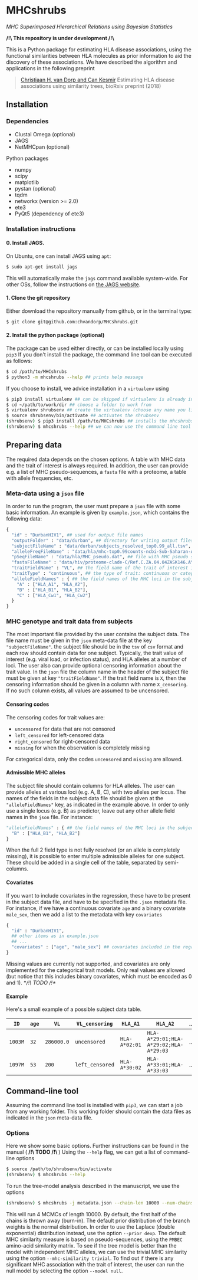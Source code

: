 # MHCshrubs
*MHC Superimposed Hierarchical Relations using Bayesian Statistics*

<b> /!\ This repository is under development /!\ </b>

This is a Python package for estimating HLA disease associations,
using the functional similarities between HLA molecules as prior information to aid the discovery of these associations.
We have described the algorithm and applications in the following preprint

> [Christiaan H. van Dorp and Can Kesmir](https://doi.org/10.1101/408302) Estimating HLA disease associations using similarity trees, bioRxiv preprint (2018)

## Installation

### Dependencies

* Clustal Omega (optional)
* JAGS
* NetMHCpan (optional)

Python packages

* numpy
* scipy
* matplotlib
* pystan (optional)
* tqdm
* networkx (version >= 2.0)
* ete3
* PyQt5 (dependency of ete3)

### Installation instructions

#### 0. Install JAGS.
On Ubuntu, one can install JAGS using `apt`:

```bash
$ sudo apt-get install jags
```

This will automatically make the `jags` command available system-wide.
For other OSs, follow the instructions on
[the JAGS website](http://mcmc-jags.sourceforge.net/).

#### 1. Clone the git repository
Either download the repository manually from github, or in the terminal type:

```bash
$ git clone git@github.com:chvandorp/MHCshrubs.git
```

#### 2. Install the python package (optional)
The package can be used either directly, or can be installed locally using `pip3`
If you don't install the package, the command line tool can be executed as follows:

```bash
$ cd /path/to/MHCshrubs
$ python3 -m mhcshrubs --help ## prints help message
```

If you choose to install, we advice installation in a `virtualenv` using

```bash
$ pip3 install virtualenv ## can be skipped if virtualenv is already installed
$ cd ~/path/to/work/dir ## choose a folder to work from
$ virtualenv shrubsenv ## create the virtualenv (choose any name you like)
$ source shrubsenv/bin/activate ## activates the shrubsenv
(shrubsenv) $ pip3 install /path/to/MHCshrubs ## installs the mhcshrubs package
(shrubsenv) $ mhcshrubs --help ## we can now use the command line tool
```

## Preparing data
The required data depends on the chosen options.
A table with MHC data and the trait of interest is always required.
In addition, the user can provide e.g. a list of MHC pseudo-sequences,
a `fasta` file with a proteome, a table with allele frequencies, etc.

### Meta-data using a `json` file
In order to run the program, the user must prepare a `json` file with some
basic information. An example is given by `example.json`, which contains the
following data:

```python
{
  "id" : "DurbanHIV1", ## used for output file names
  "outputFolder" : "data/durban", ## directory for writing output files
  "subjectFileName" : "data/durban/subjects_resolved_top0.99_all.tsv", ## file with subject data
  "alleleFreqFileName" : "data/hla/mhc-top0.99counts-ncbi-Sub-Saharan-Africa.tsv", ## file with allele counts
  "pSeqFileName" : "data/hla/MHC_pseudo.dat", ## file with MHC pseudo sequences
  "fastaFileName" : "data/hiv/proteome-clade-C/Ref.C.ZA.04.04ZASK146.AY772699.fasta", ## file with a pathogen's proteome
  "traitFieldName" : "VL", ## the field name of the trait of interest in the subject file
  "traitType" : "continuous", ## the type of trait: continuous or categorical
  "alleleFieldNames" : { ## the field names of the MHC loci in the subject file
    "A" : ["HLA_A1", "HLA_A2"],
    "B" : ["HLA_B1", "HLA_B2"],
    "C" : ["HLA_Cw1", "HLA_Cw2"]
  }
}
```

### MHC genotype and trait data from subjects

The most important file provided by the user contains the subject data. The file name must be given in the `json` meta-data file at the key `"subjectFileName"`. the subject file should be in the
`tsv` of `csv` format and each row should contain data for one
subject. Typically, the trait value of interest (e.g. viral load, or infection status), and HLA alleles at
a number of loci. The user also can provide optional censoring
information about the trait value. In the `json` file the column
name in the header of the subject file must be given at key
`"traitFieldName"`. If the trait field name is `X`,
then the censoring information should be given in a column with
name `X_censoring`. If no such column exists, all values are
assumed to be uncensored.

#### Censoring codes

The censoring codes for trait values are:
* `uncensored` for data that are not censored
* `left_censored` for left-censored data
* `right_censored` for right-censored data
* `missing` for when the observation is completely missing

For categorical data, only the codes `uncensored` and `missing` are allowed.

#### Admissible MHC alleles

The subject file should contain columns for HLA alleles. The user
can provide alleles at various loci (e.g. A, B, C), with two alleles per locus.
The names of the fields in the subject data file should be given at the `"alleleFieldNames"` key,
as indicated in the example above.
In order to only use a single locus (e.g. B) as predictor, leave out any other allele field names
in the `json` file. For instance:

```python
"alleleFieldNames" : { ## the field names of the MHC loci in the subject file
  "B" : ["HLA_B1", "HLA_B2"]
}
```

When the full 2 field type is not fully resolved (or an allele is completely missing), it is possible to enter multiple admissible alleles for one subject. These should be added in a single cell of the table, separated by semi-columns.

#### Covariates

If you want to include covariates in the regression, these have to
be present in the subject data file, and have to be specified in the
`.json` metadata file. For instance, if we have a continuous covariate `age` and a binary covariate `male_sex`, then we add a list to the metadata with key `covariates`

```python
{
  "id" : "DurbanHIV1",
  ## other items as in example.json
  ## ...
  "covariates" : ["age", "male_sex"] ## covariates included in the regression
}
```

Missing values are currently not supported, and covariates are only implemented for the categorical trait models. Only real values are allowed (but notice that this includes binary covariates, which must be encoded as 0 and 1). **/!\ TODO /!\**

#### Example

Here's a small example of a possible subject data table.

| `ID`    | `age` | `VL`       | `VL_censoring` | `HLA_A1`      | `HLA_A2` | ... |
|---------|-----|------------|----------------|---------------|----------|-----|
| `1003M` | `32`  | `286000.0` | `uncensored`   | `HLA-A*02:01` | `HLA-A*29:01;HLA-A*29:02;HLA-A*29:03` | ... |
| `1097M` | `53`  | `200`      | `left_censored`| `HLA-A*30:02` | `HLA-A*33:01;HLA-A*33:03` | ... |

## Command-line tool

Assuming the command line tool is installed with `pip3`, we can start a job
from any working folder. This working folder should contain the data files
as indicated in the `json` meta-data file.

### Options

Here we show some basic options. Further instructions can be found in the
manual (<b> /!\ TODO /!\ </b>)
Using the `--help` flag, we can get a list of command-line options

```bash
$ source /path/to/shrubsenv/bin/activate
(shrubsenv) $ mhcshrubs --help
```

To run the tree-model analysis described in the manuscript, we use the options
```bash
(shrubsenv) $ mhcshrubs -j metadata.json --chain-len 10000 --num-chains 4
```
This will run 4 MCMCs of length 10000. By default, the first half of the chains
is thrown away (burn-in). The default prior distribution of the branch weights
is the normal distribution. In order to use the Laplace (double exponential)
distribution instead, use the option `--prior dexp`.
The default MHC similarity measure is based on pseudo-sequences, using the
`PMBEC` amino-acid similarity matrix.
To see if the tree model is better than the model with independent MHC alleles,
we can use the trivial MHC similarity using the option `--mhc-similarity trivial`.
To find out if there is any significant MHC association with the trait of interest,
the user can run the null model by selecting the option `--model null`.
